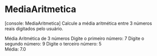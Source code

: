 # MediaAritmetica
[console: MediaAritmetica] Calcule a média aritmética entre 3 números reais digitados pelo usuário.

Média Aritmética de 3 números 
Digite o primeiro número: 7
Digite o segundo número: 9
Digite o terceiro número: 5  
Média: 7.0

